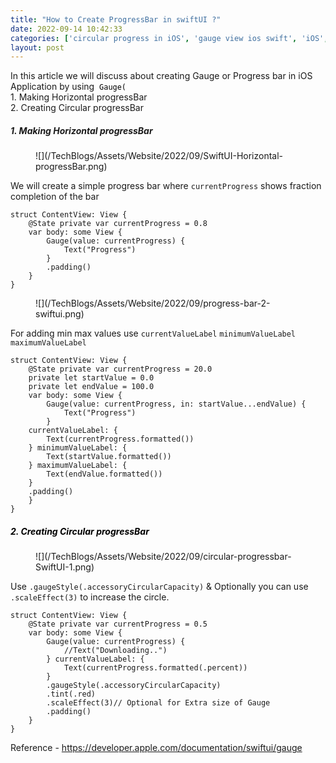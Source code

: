 ```yaml
---
title: "How to Create ProgressBar in swiftUI ?"
date: 2022-09-14 10:42:33
categories: ['circular progress in iOS', 'gauge view ios swift', 'iOS', 'SwiftUI', 'swiftui gauge view', 'swiftui progress bar', 'swiftui speedometer']
layout: post
---
```


<!-- wp:paragraph -->
In this article we will discuss about creating Gauge or Progress bar in iOS Application by using   <code><mark style="background-color:rgba(0, 0, 0, 0)" class="has-inline-color has-ast-global-color-1-color">Gauge(</mark></code><br>1. Making Horizontal progressBar<br>2. Creating Circular progressBar 


<!-- /wp:paragraph -->

<!-- wp:heading {"level":5} -->
<h5> 1. Making Horizontal progressBar</h5>
<!-- /wp:heading -->

<!-- wp:image {"id":1394,"width":865,"height":216,"sizeSlug":"full","linkDestination":"none"} -->
<figure class="wp-block-image size-full is-resized">![](/TechBlogs/Assets/Website/2022/09/SwiftUI-Horizontal-progressBar.png)</figure>
<!-- /wp:image -->

<!-- wp:paragraph -->
We will create a simple progress bar where <code>currentProgress</code> shows fraction completion of the bar


<!-- /wp:paragraph -->

<!-- wp:code -->
<pre class="wp-block-code"><code lang="swift" class="language-swift">struct ContentView: View {
    @State private var currentProgress = 0.8
    var body: some View {
        Gauge(value: currentProgress) {
            Text("Progress")
        }
        .padding()
    }
}</code></pre>
<!-- /wp:code -->

<!-- wp:image {"id":1395,"width":864,"height":281,"sizeSlug":"full","linkDestination":"none"} -->
<figure class="wp-block-image size-full is-resized">![](/TechBlogs/Assets/Website/2022/09/progress-bar-2-swiftui.png)</figure>
<!-- /wp:image -->

<!-- wp:paragraph -->
For adding min max values use <code>currentValueLabel</code> <code>minimumValueLabel maximumValueLabel</code>


<!-- /wp:paragraph -->

<!-- wp:code -->
<pre class="wp-block-code"><code lang="swift" class="language-swift">struct ContentView: View {
    @State private var currentProgress = 20.0
    private let startValue = 0.0
    private let endValue = 100.0
    var body: some View {
        Gauge(value: currentProgress, in: startValue...endValue) {
            Text("Progress")
        }
    currentValueLabel: {
        Text(currentProgress.formatted())
    } minimumValueLabel: {
        Text(startValue.formatted())
    } maximumValueLabel: {
        Text(endValue.formatted())
    }
    .padding()
    }
}</code></pre>
<!-- /wp:code -->

<!-- wp:heading {"level":5} -->
<h5><mark style="background-color:rgba(0, 0, 0, 0)" class="has-inline-color has-ast-global-color-1-color">2. Creating Circular progressBar </mark></h5>
<!-- /wp:heading -->

<!-- wp:image {"id":1397,"width":865,"height":336,"sizeSlug":"full","linkDestination":"none"} -->
<figure class="wp-block-image size-full is-resized">![](/TechBlogs/Assets/Website/2022/09/circular-progressbar-SwiftUI-1.png)</figure>
<!-- /wp:image -->

<!-- wp:paragraph -->
Use <code>.gaugeStyle(.accessoryCircularCapacity)</code> & Optionally you can use <code>.scaleEffect(3)</code> to increase the circle.


<!-- /wp:paragraph -->

<!-- wp:code -->
<pre class="wp-block-code"><code lang="swift" class="language-swift">struct ContentView: View {
    @State private var currentProgress = 0.5
    var body: some View {
        Gauge(value: currentProgress) {
            //Text("Downloading..")
        } currentValueLabel: {
            Text(currentProgress.formatted(.percent))
        }
        .gaugeStyle(.accessoryCircularCapacity)
        .tint(.red)
        .scaleEffect(3)// Optional for Extra size of Gauge
        .padding()
    }
}</code></pre>
<!-- /wp:code -->

<!-- wp:paragraph -->
Reference - <a href="https://developer.apple.com/documentation/swiftui/gauge" target="_blank" rel="noopener">https://developer.apple.com/documentation/swiftui/gauge</a>


<!-- /wp:paragraph -->